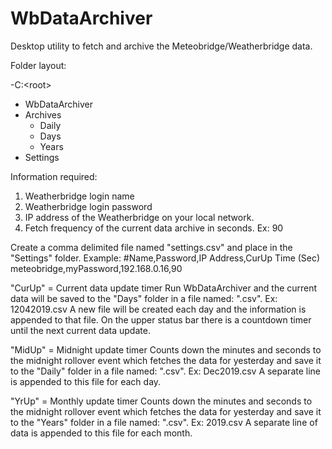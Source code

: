 # WbDataArchiver
Desktop utility to fetch and archive the Meteobridge/Weatherbridge data.

Folder layout:

 -C:\<root>
  - WbDataArchiver
   - Archives
     - Daily
     - Days
     - Years
   - Settings
      

Information required:
  1. Weatherbridge login name
  2. Weatherbridge login password
  3. IP address of the Weatherbridge on your local network.
  4. Fetch frequency of the current data archive in seconds. Ex: 90
  
Create a comma delimited file named "settings.csv" and place in the "Settings" folder.
Example:
#Name,Password,IP Address,CurUp Time (Sec)
meteobridge,myPassword,192.168.0.16,90

"CurUp" = Current data update timer
Run WbDataArchiver and the current data will be saved to the "Days" folder in a file named: "<MMddyyyy>.csv". Ex: 12042019.csv
A new file will be created each day and the information is appended to that file.
On the upper status bar there is a countdown timer until the next current data update.  

"MidUp" = Midnight update timer
Counts down the minutes and seconds to the midnight rollover event which fetches the data for yesterday and save it to the "Daily" folder in a file named: "<MMMyyyy>.csv". Ex: Dec2019.csv
A separate line is appended to this file for each day.

"YrUp" = Monthly update timer
Counts down the minutes and seconds to the midnight rollover event which fetches the data for yesterday and save it to the "Years" folder in a file named: "<yyyy>.csv". Ex: 2019.csv
A separate line of data is appended to this file for each month.
